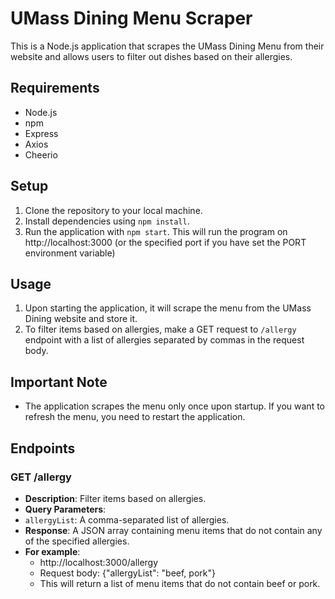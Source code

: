 # UMass Dining Menu Scraper

This is a Node.js application that scrapes the UMass Dining Menu from their website and allows users to filter out dishes based on their allergies.

## Requirements
- Node.js
- npm
- Express
- Axios
- Cheerio

## Setup
1. Clone the repository to your local machine.
2. Install dependencies using `npm install`.
3. Run the application with `npm start`. This will run the program on http://localhost:3000 (or the specified port if you have set the PORT environment variable)

## Usage
1. Upon starting the application, it will scrape the menu from the UMass Dining website and store it.
2. To filter items based on allergies, make a GET request to `/allergy` endpoint with a list of allergies separated by commas in the request body. 

## Important Note
- The application scrapes the menu only once upon startup. If you want to refresh the menu, you need to restart the application.

## Endpoints

### GET /allergy
- **Description**: Filter items based on allergies.
- **Query Parameters**:
- `allergyList`: A comma-separated list of allergies.
- **Response**: A JSON array containing menu items that do not contain any of the specified allergies.
- **For example**: 
    - http://localhost:3000/allergy
    - Request body: {"allergyList": "beef, pork"}
    - This will return a list of menu items that do not contain beef or pork.